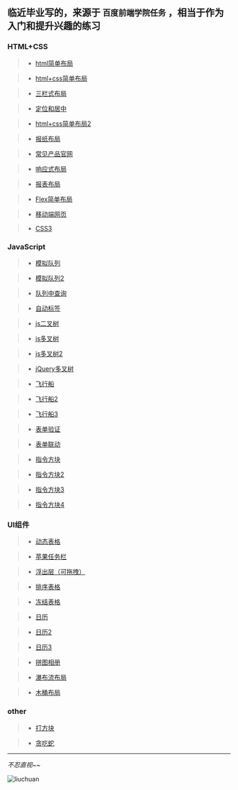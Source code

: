## 临近毕业写的，来源于 `百度前端学院任务` ，相当于作为入门和提升兴趣的练习

### HTML+CSS

> - [html简单布局](https://tanf1995.github.io/task-web-javascript/1.html%E5%B8%83%E5%B1%80.html)

> - [html+css简单布局](https://tanf1995.github.io/task-web-javascript/2.html+css.html)

> - [三栏式布局](https://tanf1995.github.io/task-web-javascript/3.%E4%B8%89%E6%A0%8F%E5%BC%8F%E5%B8%83%E5%B1%80.html)

> - [定位和居中](https://tanf1995.github.io/task-web-javascript/4.%E5%AE%9A%E4%BD%8D%E4%B8%8E%E5%B1%85%E4%B8%AD.html)

> - [html+css简单布局2](https://tanf1995.github.io/task-web-javascript/05.%E4%BE%A7%E6%A0%8F.html)

> - [报纸布局](https://tanf1995.github.io/task-web-javascript/06.%E6%A8%A1%E6%8B%9F%E6%8A%A5%E7%BA%B8%E6%8E%92%E7%89%88/06.%E6%A8%A1%E6%8B%9F%E6%8A%A5%E7%BA%B8%E6%8E%92%E7%89%88.html)

> - [常见产品官网](https://tanf1995.github.io/task-web-javascript/07.%E5%B8%B8%E8%A7%81%E4%BA%A7%E5%93%81%E5%AE%98%E7%BD%91/07.%E4%BA%A7%E5%93%81%E5%AE%98%E7%BD%91.html)

> - [响应式布局](https://tanf1995.github.io/task-web-javascript/08.%E5%93%8D%E5%BA%94%E5%BC%8F%E5%B8%83%E5%B1%80.html)

> - [报表布局](https://tanf1995.github.io/task-web-javascript/08.%E5%93%8D%E5%BA%94%E5%BC%8F%E5%B8%83%E5%B1%80.html)

> - [Flex简单布局](https://tanf1995.github.io/task-web-javascript/08.%E5%93%8D%E5%BA%94%E5%BC%8F%E5%B8%83%E5%B1%80.html)

> - [移动端网页](https://tanf1995.github.io/task-web-javascript/11.%E7%A7%BB%E5%8A%A8%E7%AB%AF%E7%BD%91%E7%AB%99/11.%E7%A7%BB%E5%8A%A8%E7%AB%AF%E7%BD%91%E7%AB%99.html)

> - [CSS3](https://tanf1995.github.io/task-web-javascript/12.css3.html)

### JavaScript

> - [模拟队列](https://tanf1995.github.io/task-web-javascript/18.%E6%A8%A1%E6%8B%9F%E9%98%9F%E5%88%97.html)

> - [模拟队列2](https://tanf1995.github.io/task-web-javascript/19.%E6%A8%A1%E6%8B%9F%E9%98%9F%E5%88%972.html)

> - [队列中查询](https://tanf1995.github.io/task-web-javascript/20.%E9%98%9F%E5%88%97%E4%B8%AD%E6%9F%A5%E8%AF%A2.html)

> - [自动标签](https://tanf1995.github.io/task-web-javascript/21.%E5%A2%9E%E5%8A%A0%E6%A0%87%E7%AD%BE.html)

> - [js二叉树](https://tanf1995.github.io/task-web-javascript/22.JavaScript%E4%BA%8C%E5%8F%89%E6%A0%91/22.js%E4%BA%8C%E5%8F%89%E6%A0%91.html)

> - [js多叉树](https://tanf1995.github.io/task-web-javascript/23.js%E5%A4%9A%E5%8F%89%E6%A0%91/23.js%E5%A4%9A%E5%8F%89%E6%A0%91.html)

> - [js多叉树2](https://tanf1995.github.io/task-web-javascript/24.js%E6%A0%912/24.js%E6%A0%912.html)

> - [jQuery多叉树](https://tanf1995.github.io/task-web-javascript/25.jq%E6%A0%91%E4%BE%8B/25.jq%E6%A0%91.html)

> - [飞行船](https://tanf1995.github.io/task-web-javascript/26.%E9%A3%9E%E8%A1%8C%E8%88%B9/26.%E9%A3%9E%E8%A1%8C%E8%88%B9.html)

> - [飞行船2](https://tanf1995.github.io/task-web-javascript/27.%E9%A3%9E%E8%A1%8C%E8%88%B9%E6%94%B9%E8%BF%9B/27.%E9%A3%9E%E8%A1%8C%E8%88%B9%E6%94%B9%E8%BF%9B.html)

> - [飞行船3](https://tanf1995.github.io/task-web-javascript/28.%E9%A3%9E%E8%88%B93.0/28.%E9%A3%9E%E8%88%B93.0.html)

> - [表单验证](https://tanf1995.github.io/task-web-javascript/30.%E5%A4%9A%E4%B8%AA%E8%A1%A8%E5%8D%95%E9%AA%8C%E8%AF%81.html)

> - [表单联动](https://tanf1995.github.io/task-web-javascript/31.%E8%A1%A8%E5%8D%95%E8%81%94%E5%8A%A8.html)

> - [指令方块](https://tanf1995.github.io/task-web-javascript/33.%E6%8C%87%E4%BB%A4%E6%96%B9%E5%9D%97/33.%E6%8C%87%E4%BB%A4%E6%96%B9%E5%9D%97.html)

> - [指令方块2](https://tanf1995.github.io/task-web-javascript/34.%E6%8C%87%E4%BB%A4%E6%96%B9%E5%9D%972.0/34.%E6%8C%87%E4%BB%A4%E6%96%B9%E5%9D%972.0.html)

> - [指令方块3](https://tanf1995.github.io/task-web-javascript/35.%E6%8C%87%E4%BB%A4%E6%96%B9%E5%9D%973.0/35.%E6%8C%87%E4%BB%A4%E6%96%B9%E5%9D%973.0.html)

> - [指令方块4](https://tanf1995.github.io/task-web-javascript/36.%E6%8C%87%E4%BB%A4%E6%96%B9%E5%9D%974.0/36.%E6%8C%87%E4%BB%A4%E6%96%B9%E5%9D%974.0.html)

### UI组件

> - [动态表格](https://tanf1995.github.io/my-test/%E5%89%8D%E7%AB%AFdemo/9.4%20demo%E5%90%88%E9%9B%86/%E5%8A%A8%E6%80%81%E7%94%9F%E6%88%90%E8%A1%A8%E6%A0%BC.html)

> - [苹果任务栏](https://tanf1995.github.io/my-test/%E5%89%8D%E7%AB%AFdemo/9.4%20demo%E5%90%88%E9%9B%86/%E8%8B%B9%E6%9E%9C%E7%94%B5%E8%84%91%E4%BB%BB%E5%8A%A1%E6%A0%8F.html)

> - [浮出层（可拖拽）](https://tanf1995.github.io/task-web-javascript/37.%E6%B5%AE%E5%87%BA%E5%B1%82/37.%E6%B5%AE%E5%87%BA%E5%B1%82.html)

> - [排序表格](https://tanf1995.github.io/task-web-javascript/38.%E6%8E%92%E5%BA%8F%E8%A1%A8%E6%A0%BC/38.%E6%8E%92%E5%BA%8F%E8%A1%A8%E6%A0%BC.html)

> - [冻结表格](https://tanf1995.github.io/task-web-javascript/39.%E5%86%BB%E7%BB%93%E8%A1%A8%E6%A0%BC/39.%E5%86%BB%E7%BB%93%E8%A1%A8%E6%A0%BC.html)

> - [日历](https://tanf1995.github.io/task-web-javascript/40.%E6%97%A5%E5%8E%86%E7%BB%84%E4%BB%B6/40.%E6%97%A5%E5%8E%86%E7%BB%84%E4%BB%B6.html)

> - [日历2](https://tanf1995.github.io/task-web-javascript/41.%E6%97%A5%E5%8E%86%E7%BB%84%E4%BB%B62.0/41.%E6%97%A5%E5%8E%86%E7%BB%84%E4%BB%B62.0.html)

> - [日历3](https://tanf1995.github.io/task-web-javascript/42.%E6%97%A5%E5%8E%86%E7%BB%84%E4%BB%B63.0/42.%E6%97%A5%E5%8E%86%E7%BB%84%E4%BB%B63.0.html)

> - [拼图相册](https://tanf1995.github.io/task-web-javascript/43.%E6%8B%BC%E5%9B%BE%E7%9B%B8%E5%86%8C/43.%E6%8B%BC%E5%9B%BE%E7%9B%B8%E5%86%8C.html)

> - [瀑布流布局](https://tanf1995.github.io/task-web-javascript/44.%E7%80%91%E5%B8%83%E6%B5%81%E5%B8%83%E5%B1%80/44.%E7%80%91%E5%B8%83%E6%B5%81%E5%B8%83%E5%B1%80.html)

> - [木桶布局](https://tanf1995.github.io/task-web-javascript/45.%E6%9C%A8%E6%A1%B6%E5%B8%83%E5%B1%80/45.%E6%9C%A8%E6%A1%B6%E5%B8%83%E5%B1%80.html)

### other

> - [打方块](https://tanf1995.github.io/task-web-javascript/46.%E6%89%93%E6%96%B9%E5%9D%97/46.%E5%A4%A7%E6%96%B9%E5%9D%97.html)

> - [贪吃蛇](https://tanf1995.github.io/task-web-javascript/47.%E8%B4%AA%E5%90%83%E8%9B%87/47.%E8%B4%AA%E5%90%83%E8%9B%87.html)

***

*不忍直视~~*

![liuchuan](http://b-ssl.duitang.com/uploads/item/201203/24/20120324111941_JYrRn.thumb.700_0.jpeg)
